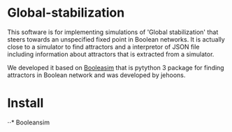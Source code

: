 # Global-stabilization
This software is for implementing simulations of 'Global stabilization' that steers towards an unspecified fixed point in Boolean networks. It is actually close to a simulator to find attractors and a interpretor of JSON file including information about attractors that is extracted from a simulator.

We developed it based on [Booleasim](https://github.com/jehoons/BooleanSim) that is pytython 3 package for finding attractors in Boolean network and was developed by jehoons.

# Install
⋅⋅* Booleansim
